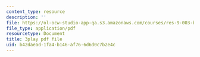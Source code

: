 ```yaml
---
content_type: resource
description: ''
file: https://ol-ocw-studio-app-qa.s3.amazonaws.com/courses/res-9-003-brains-minds-and-machines-summer-course-summer-2015/b42daead1fa4b146af766d6d0c7b2e4c_i0-2sd9RQ6E.pdf
file_type: application/pdf
resourcetype: Document
title: 3play pdf file
uid: b42daead-1fa4-b146-af76-6d6d0c7b2e4c
---
```

